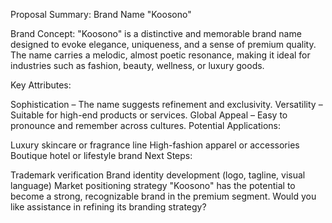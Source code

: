 Proposal Summary: Brand Name "Koosono"

Brand Concept:
"Koosono" is a distinctive and memorable brand name designed to evoke elegance, uniqueness, and a sense of premium quality. The name carries a melodic, almost poetic resonance, making it ideal for industries such as fashion, beauty, wellness, or luxury goods.

Key Attributes:

Sophistication – The name suggests refinement and exclusivity.
Versatility – Suitable for high-end products or services.
Global Appeal – Easy to pronounce and remember across cultures.
Potential Applications:

Luxury skincare or fragrance line
High-fashion apparel or accessories
Boutique hotel or lifestyle brand
Next Steps:

Trademark verification
Brand identity development (logo, tagline, visual language)
Market positioning strategy
"Koosono" has the potential to become a strong, recognizable brand in the premium segment. Would you like assistance in refining its branding strategy?
